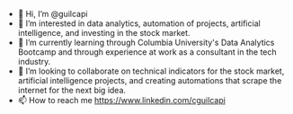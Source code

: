 - 👋 Hi, I’m @guilcapi
- 👀 I’m interested in data analytics, automation of projects, artificial intelligence, and investing in the stock market. 
- 🌱 I’m currently learning through Columbia University's Data Analytics Bootcamp and through experience at work as a consultant in the tech industry. 
- 💞️ I’m looking to collaborate on technical indicators for the stock market, artificial intelligence projects, and creating automations that scrape the internet for the next big idea.
- 📫 How to reach me https://www.linkedin.com/cguilcapi

<!---
guilcapi/guilcapi is a ✨ special ✨ repository because its `README.md` (this file) appears on your GitHub profile.
You can click the Preview link to take a look at your changes.
--->
